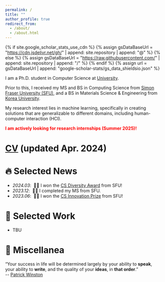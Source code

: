 ```yaml
---
permalink: /
title: ""
author_profile: true
redirect_from: 
  - /about/
  - /about.html
---
```


{% if site.google_scholar_stats_use_cdn %}
{% assign gsDataBaseUrl = "https://cdn.jsdelivr.net/gh/" | append: site.repository | append: "@" %}
{% else %}
{% assign gsDataBaseUrl = "https://raw.githubusercontent.com/" | append: site.repository | append: "/" %}
{% endif %}
{% assign url = gsDataBaseUrl | append: "google-scholar-stats/gs_data_shieldsio.json" %}

<span class='anchor' id='about-me'></span>

I am a Ph.D. student in Computer Science at [University]().

Prior to this, I received my MS and BS in Computing Science from [Simon Fraser University (SFU)](https://www.sfu.ca/), and a BS in Materials Science & Engineering from [Korea University](https://www.korea.edu/mbshome/mbs/en/index.do).

My research interest lies in machine learning, specifically in creating solutions that are generalizable to different domains, including human-computer interaction (HCI).

<span style="color:red"> **I am actively looking for research internships (Summer 2025)!** </span>

# [CV]() (updated Apr. 2024)

# 🔥 Selected News
- *2024.03*: &nbsp;🎉🎉 I won the [CS Diversity Award](https://www.sfu.ca/computing/diversity-in-computing-science/activities/cs-diversity-project-presentations-2024.html) from SFU!
- *2023.12*: &nbsp;🎉🎉 I completed my MS from SFU.
- *2023.06*: &nbsp;🎉🎉 I won the [CS Innovation Prize](https://www.sfu.ca/computing/current-students/graduate-students/academic-programs/professional-master-of-science-in-computer-science/project-showcase/is-seeing-still-not-necessarily-believing-.html) from SFU!

# 📝 Selected Work
- TBU

# 🎋 Miscellanea
“Your success in life will be determined largely by your ability to <b>speak</b>, your ability to <b>write</b>, and the quality of your <b>ideas</b>, in <b>that order</b>.”<br>-- [Patrick Winston](https://www.youtube.com/watch?v=Unzc731iCUY)
